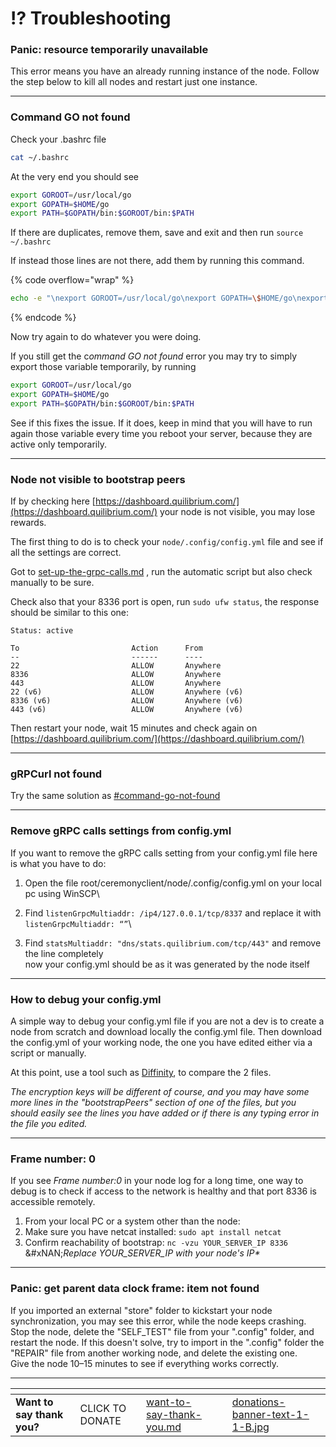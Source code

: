 # ⁉️ Troubleshooting

### Panic: resource temporarily unavailable&#x20;

This error means you have an already running instance of the node. Follow the step below to kill all nodes and restart just one instance.

***

### Command GO not found

Check your .bashrc file

```bash
cat ~/.bashrc
```

At the very end you should see

```bash
export GOROOT=/usr/local/go
export GOPATH=$HOME/go
export PATH=$GOPATH/bin:$GOROOT/bin:$PATH
```

If there are duplicates, remove them, save and exit and then run `source ~/.bashrc`

If instead those lines are not there, add them by running this command.&#x20;

{% code overflow="wrap" %}
```bash
echo -e "\nexport GOROOT=/usr/local/go\nexport GOPATH=\$HOME/go\nexport PATH=\$GOPATH/bin:\$GOROOT/bin:\$PATH" >> ~/.bashrc && source ~/.bashrc
```
{% endcode %}

Now try again to do whatever you were doing.

If you still get the &#x63;_&#x6F;mmand GO not found_ error you may try to simply export those variable temporarily, by running

```bash
export GOROOT=/usr/local/go
export GOPATH=$HOME/go
export PATH=$GOPATH/bin:$GOROOT/bin:$PATH
```

See if this fixes the issue. If it does, keep in mind that you will have to run again those variable every time you reboot your server, because they are active only temporarily.

***

### Node not visible to bootstrap peers

If by checking here [https://dashboard.quilibrium.com/](https://dashboard.quilibrium.com/) your node is not visible, you may lose rewards.

The first thing to do is to check your `node/.config/config.yml` file and see if all the settings are correct.&#x20;

Got to [set-up-the-grpc-calls.md](set-up-the-grpc-calls.md "mention") , run the automatic script but also check manually to be sure.

Check also that your 8336 port is open, run `sudo ufw status`, the response should be similar to this one:

```
Status: active

To                         Action      From
--                         ------      ----
22                         ALLOW       Anywhere                  
8336                       ALLOW       Anywhere                  
443                        ALLOW       Anywhere                  
22 (v6)                    ALLOW       Anywhere (v6)             
8336 (v6)                  ALLOW       Anywhere (v6)             
443 (v6)                   ALLOW       Anywhere (v6)     
```

Then restart your node, wait 15 minutes and check again on   [https://dashboard.quilibrium.com/](https://dashboard.quilibrium.com/)

***



### gRPCurl not found

Try the same solution as [#command-go-not-found](troubleshooting.md#command-go-not-found "mention")

***

### Remove gRPC calls settings from config.yml&#x20;

If you want to remove the gRPC calls setting from your config.yml file here is what you have to do:

1. Open the file root/ceremonyclient/node/.config/config.yml on your local pc using WinSCP\

2. Find `listenGrpcMultiaddr: /ip4/127.0.0.1/tcp/8337` and replace it with `listenGrpcMultiaddr: “”`\

3. Find `statsMultiaddr: "dns/stats.quilibrium.com/tcp/443"` and remove the line completely\
   now your config.yml should be as it was generated by the node itself

***

### How to debug your config.yml&#x20;

A simple way to debug your config.yml file if you are not a dev is to create a node from scratch and download locally the config.yml file. Then download the config.yml of your working node, the one you have edited either via a script or manually.

At this point, use a tool such as [Diffinity](https://truehumandesign.se/s_diffinity.php), to compare the 2 files.

_The encryption keys will be different of course, and you may have some more lines in the "bootstrapPeers" section of one of the files, but you should easily see the lines you have added or if there is any typing error in the file you edited._

***

### Frame number: 0&#x20;

If you see _Frame number:0_ in your node log for a long time, one way to debug is to check if access to the network is healthy and that port 8336 is accessible remotely.

1. From your local PC or a system other than the node:
2. Make sure you have netcat installed: `sudo apt install netcat`
3. Confirm reachability of bootstrap: `nc -vzu YOUR_SERVER_IP 8336`\
   &#xNAN;_&#x52;eplace YOUR\_SERVER\_IP with your node's IP\*_

***

### Panic: get parent data clock frame: item not found&#x20;

If you imported an external "store" folder to kickstart your node synchronization, you may see this error, while the node keeps crashing.\
Stop the node, delete the "SELF\_TEST" file from your ".config" folder, and restart the node. If this doesn't solve, try to import in the ".config" folder the "REPAIR" file from another working node, and delete the existing one.\
Give the node 10–15 minutes to see if everything works correctly.

***

<table data-card-size="large" data-column-title-hidden data-view="cards" data-full-width="false"><thead><tr><th></th><th></th><th data-hidden data-card-target data-type="content-ref"></th><th data-hidden></th><th data-hidden data-card-cover data-type="files"></th></tr></thead><tbody><tr><td><strong>Want to say thank you?</strong></td><td>CLICK TO DONATE</td><td><a href="want-to-say-thank-you.md">want-to-say-thank-you.md</a></td><td></td><td><a href=".gitbook/assets/donations-banner-text-1-1-B.jpg">donations-banner-text-1-1-B.jpg</a></td></tr></tbody></table>
